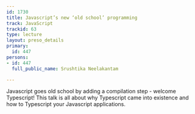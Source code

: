 ```yaml
---
id: 1730
title: Javascript’s new ‘old school’ programming
track: JavaScript
trackid: 63
type: lecture
layout: preso_details
primary:
  id: 447
persons:
- id: 447
  full_public_name: Srushtika Neelakantam

---
```

Javascript goes old school by adding a compilation step - welcome Typescript! This talk is all about why Typescript came into existence and how to Typescript your Javascript applications.